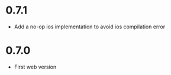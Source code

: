 # 0.7.1

- Add a no-op ios implementation to avoid ios compilation error

# 0.7.0

- First web version